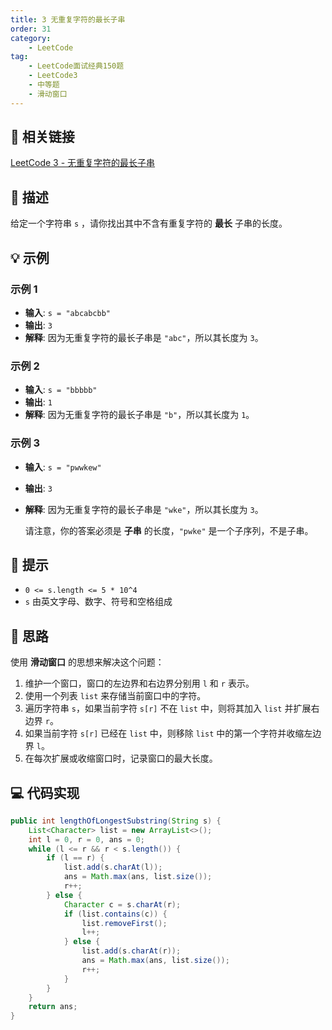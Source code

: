 ```yaml
---
title: 3 无重复字符的最长子串
order: 31
category:
    - LeetCode
tag:
    - LeetCode面试经典150题
    - LeetCode3
    - 中等题
    - 滑动窗口
---
```


## 🚀 相关链接

[LeetCode 3 - 无重复字符的最长子串](https://leetcode.cn/problems/longest-substring-without-repeating-characters/?envType=study-plan-v2&envId=top-interview-150)

## 📜 描述

给定一个字符串 `s` ，请你找出其中不含有重复字符的 **最长** 子串的长度。

## 💡 示例

### 示例 1

- **输入**: `s = "abcabcbb"`
- **输出**: `3`
- **解释**: 因为无重复字符的最长子串是 `"abc"`，所以其长度为 `3`。

### 示例 2

- **输入**: `s = "bbbbb"`
- **输出**: `1`
- **解释**: 因为无重复字符的最长子串是 `"b"`，所以其长度为 `1`。

### 示例 3

- **输入**: `s = "pwwkew"`
- **输出**: `3`
- **解释**: 因为无重复字符的最长子串是 `"wke"`，所以其长度为 `3`。
  
  请注意，你的答案必须是 **子串** 的长度，`"pwke"` 是一个子序列，不是子串。

## 📝 提示

- `0 <= s.length <= 5 * 10^4`
- `s` 由英文字母、数字、符号和空格组成

## 💭 思路

使用 **滑动窗口** 的思想来解决这个问题：

1. 维护一个窗口，窗口的左边界和右边界分别用 `l` 和 `r` 表示。
2. 使用一个列表 `list` 来存储当前窗口中的字符。
3. 遍历字符串 `s`，如果当前字符 `s[r]` 不在 `list` 中，则将其加入 `list` 并扩展右边界 `r`。
4. 如果当前字符 `s[r]` 已经在 `list` 中，则移除 `list` 中的第一个字符并收缩左边界 `l`。
5. 在每次扩展或收缩窗口时，记录窗口的最大长度。

## 💻 代码实现

```java
public int lengthOfLongestSubstring(String s) {
    List<Character> list = new ArrayList<>();
    int l = 0, r = 0, ans = 0;
    while (l <= r && r < s.length()) {
        if (l == r) {
            list.add(s.charAt(l));
            ans = Math.max(ans, list.size());
            r++;
        } else {
            Character c = s.charAt(r);
            if (list.contains(c)) {
                list.removeFirst();
                l++;
            } else {
                list.add(s.charAt(r));
                ans = Math.max(ans, list.size());
                r++;
            }
        }
    }
    return ans;
}
```